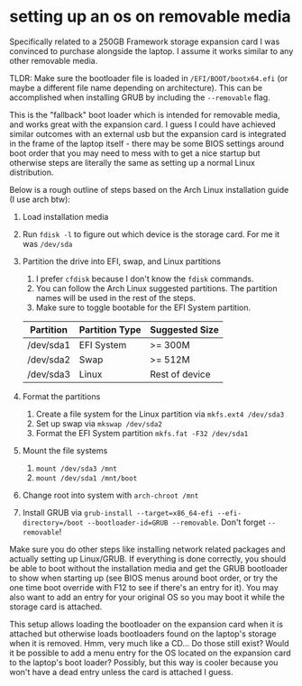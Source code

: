 # setting up an os on removable media

Specifically related to a 250GB Framework storage expansion card I was convinced
to purchase alongside the laptop. I assume it works similar to any other
removable media.

TLDR:
Make sure the bootloader file is loaded in `/EFI/BOOT/bootx64.efi` (or maybe a
different file name depending on architecture). This can be accomplished when
installing GRUB by including the `--removable` flag.

This is the "fallback" boot loader which is intended for removable media, and
works great with the expansion card. I guess I could have achieved similar
outcomes with an external usb but the expansion card is integrated in the frame
of the laptop itself - there may be some BIOS settings around boot order that
you may need to mess with to get a nice startup but otherwise steps are
literally the same as setting up a normal Linux distribution.

Below is a rough outline of steps based on the Arch Linux installation guide (I
use arch btw):

1. Load installation media
2. Run `fdisk -l` to figure out which device is the storage card. For me it was
   `/dev/sda`
3. Partition the drive into EFI, swap, and Linux partitions
    1. I prefer `cfdisk` because I don't know the `fdisk` commands.
    2. You can follow the Arch Linux suggested partitions. The partition names
    will be used in the rest of the steps.
    3. Make sure to toggle bootable for the EFI System partition.

    | Partition | Partition Type | Suggested Size |
    | --------- | -------------- | -------------- |
    | /dev/sda1 | EFI System     | >= 300M        |
    | /dev/sda2 | Swap           | >= 512M        |
    | /dev/sda3 | Linux          | Rest of device |

4. Format the partitions
    1. Create a file system for the Linux partition via `mkfs.ext4 /dev/sda3`
    2. Set up swap via `mkswap /dev/sda2`
    3. Format the EFI System partition `mkfs.fat -F32 /dev/sda1`
5. Mount the file systems
    1. `mount /dev/sda3 /mnt`
    2. `mount /dev/sda1 /mnt/boot`
6. Change root into system with `arch-chroot /mnt`
7. Install GRUB via `grub-install --target=x86_64-efi --efi-directory=/boot
   --bootloader-id=GRUB --removable`. Don't forget `--removable`!

Make sure you do other steps like installing network related packages and
actually setting up Linux/GRUB. If everything is done correctly, you should be able
to boot without the installation media and get the GRUB bootloader to show when
starting up (see BIOS menus around boot order, or try the one time boot override
with F12 to see if there's an entry for it). You may also want to add an entry
for your original OS so you may boot it while the storage card is attached.

This setup allows loading the bootloader on the expansion card when it is
attached but otherwise loads bootloaders found on the laptop's storage when it
is removed. Hmm, very much like a CD... Do those still exist? Would it be
possible to add a menu entry for the OS located on the expansion card to the
laptop's boot loader? Possibly, but this way is cooler because you won't have a
dead entry unless the card is attached I guess.
